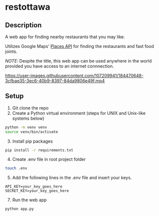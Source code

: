 # restottawa

## Description

A web app for finding nearby restaurants that you may like.

Utilizes Google Maps' [Places API](https://developers.google.com/maps/documentation/places/web-service) for finding the restaurants and fast food joints.

_NOTE:_ Despite the title, this web app can be used anywhere in the world provided you have access to an internet connnection.

https://user-images.githubusercontent.com/107209941/184470648-3cfbae35-3ec6-40b9-8397-84da9806e49f.mp4

## Setup

1. Git clone the repo
2. Create a Python virtual environment (steps for UNIX and Unix-like systems below)

```sh
python -m venv venv
source venv/bin/activate
```

3. Install pip packages

```sh
pip install -r requirements.txt
```

4. Create .env file in root project folder

```sh
touch .env
```

5. Add the following lines in the .env file and insert your keys.

```
API_KEY=your_key_goes_here
SECRET_KEY=your_key_goes_here
```

7. Run the web app

```sh
python app.py
```
